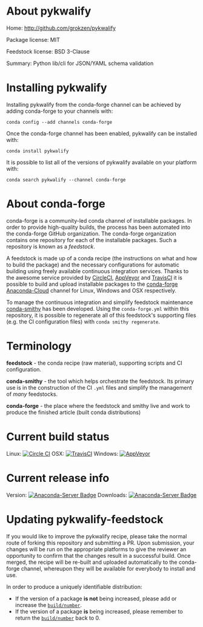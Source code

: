 About pykwalify
===============

Home: http://github.com/grokzen/pykwalify

Package license: MIT

Feedstock license: BSD 3-Clause

Summary: Python lib/cli for JSON/YAML schema validation



Installing pykwalify
====================

Installing pykwalify from the conda-forge channel can be achieved by adding conda-forge to your channels with:

```
conda config --add channels conda-forge
```

Once the conda-forge channel has been enabled, pykwalify can be installed with:

```
conda install pykwalify
```

It is possible to list all of the versions of pykwalify available on your platform with:

```
conda search pykwalify --channel conda-forge
```


About conda-forge
=================

conda-forge is a community-led conda channel of installable packages.
In order to provide high-quality builds, the process has been automated into the
conda-forge GitHub organization. The conda-forge organization contains one repository
for each of the installable packages. Such a repository is known as a *feedstock*.

A feedstock is made up of a conda recipe (the instructions on what and how to build
the package) and the necessary configurations for automatic building using freely
available continuous integration services. Thanks to the awesome service provided by
[CircleCI](https://circleci.com/), [AppVeyor](http://www.appveyor.com/)
and [TravisCI](https://travis-ci.org/) it is possible to build and upload installable
packages to the [conda-forge](https://anaconda.org/conda-forge)
[Anaconda-Cloud](http://docs.anaconda.org/) channel for Linux, Windows and OSX respectively.

To manage the continuous integration and simplify feedstock maintenance
[conda-smithy](http://github.com/conda-forge/conda-smithy) has been developed.
Using the ``conda-forge.yml`` within this repository, it is possible to regenerate all of
this feedstock's supporting files (e.g. the CI configuration files) with ``conda smithy regenerate``.


Terminology
===========

**feedstock** - the conda recipe (raw material), supporting scripts and CI configuration.

**conda-smithy** - the tool which helps orchestrate the feedstock.
                   Its primary use is in the construction of the CI ``.yml`` files
                   and simplify the management of *many* feedstocks.

**conda-forge** - the place where the feedstock and smithy live and work to
                  produce the finished article (built conda distributions)

Current build status
====================

Linux: [![Circle CI](https://circleci.com/gh/conda-forge/pykwalify-feedstock.svg?style=svg)](https://circleci.com/gh/conda-forge/pykwalify-feedstock)
OSX: [![TravisCI](https://travis-ci.org/conda-forge/pykwalify-feedstock.svg?branch=master)](https://travis-ci.org/conda-forge/pykwalify-feedstock)
Windows: [![AppVeyor](https://ci.appveyor.com/api/projects/status/github/conda-forge/pykwalify-feedstock?svg=True)](https://ci.appveyor.com/project/conda-forge/pykwalify-feedstock/branch/master)

Current release info
====================
Version: [![Anaconda-Server Badge](https://anaconda.org/conda-forge/pykwalify/badges/version.svg)](https://anaconda.org/conda-forge/pykwalify)
Downloads: [![Anaconda-Server Badge](https://anaconda.org/conda-forge/pykwalify/badges/downloads.svg)](https://anaconda.org/conda-forge/pykwalify)


Updating pykwalify-feedstock
============================

If you would like to improve the pykwalify recipe, please take the normal
route of forking this repository and submitting a PR. Upon submission, your changes will
be run on the appropriate platforms to give the reviewer an opportunity to confirm that the
changes result in a successful build. Once merged, the recipe will be re-built and uploaded
automatically to the conda-forge channel, whereupon they will be available for everybody to
install and use.

In order to produce a uniquely identifiable distribution:
 * If the version of a package **is not** being increased, please add or increase
   the [``build/number``](http://conda.pydata.org/docs/building/meta-yaml.html#build-number-and-string).
 * If the version of a package **is** being increased, please remember to return
   the [``build/number``](http://conda.pydata.org/docs/building/meta-yaml.html#build-number-and-string)
   back to 0.
